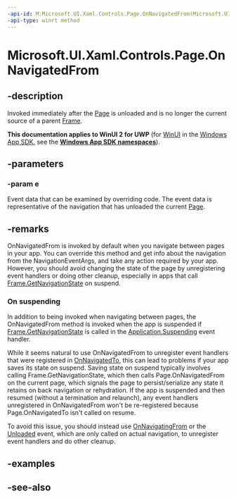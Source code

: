 ```yaml
---
-api-id: M:Microsoft.UI.Xaml.Controls.Page.OnNavigatedFrom(Microsoft.UI.Xaml.Navigation.NavigationEventArgs)
-api-type: winrt method
---
```


<!-- Method syntax
virtual protected void OnNavigatedFrom(Windows.UI.Xaml.Navigation.NavigationEventArgs e)
-->

# Microsoft.UI.Xaml.Controls.Page.OnNavigatedFrom

## -description
Invoked immediately after the [Page](page.md) is unloaded and is no longer the current source of a parent [Frame](frame.md).

**This documentation applies to WinUI 2 for UWP** (for [WinUI](/windows/apps/winui/winui3/) in the [Windows App SDK](/windows/apps/windows-app-sdk/), see the **[Windows App SDK namespaces](/windows/windows-app-sdk/api/winrt/)**).

## -parameters
### -param e
Event data that can be examined by overriding code. The event data is representative of the navigation that has unloaded the current [Page](page.md).

## -remarks

OnNavigatedFrom is invoked by default when you navigate between pages in your app. You can override this method and get info about the navigation from the NavigationEventArgs, and take any action required by your app. However, you should avoid changing the state of the page by unregistering event handlers or doing other cleanup, especially in apps that call [Frame.GetNavigationState](frame_getnavigationstate_1352043812.md) on suspend.

### On suspending

In addition to being invoked when navigating between pages, the OnNavigatedFrom method is invoked when the app is suspended if [Frame.GetNavigationState](frame_getnavigationstate_1352043812.md) is called in the [Application.Suspending](../microsoft.ui.xaml/application_suspending.md) event handler.

While it seems natural to use OnNavigatedFrom to unregister event handlers that were registered in [OnNavigatedTo](page_onnavigatedto_1316593960.md), this can lead to problems if your app saves its state on suspend. Saving state on suspend typically involves calling Frame.GetNavigationState, which then calls Page.OnNavigatedFrom on the current page, which signals the page to persist/serialize any state it retains on back navigation or rehydration. If the app is suspended and then resumed (without a termination and relaunch), any event handlers unregistered in OnNavigatedFrom won't be re-registered because Page.OnNavigatedTo isn't called on resume.

To avoid this issue, you should instead use [OnNavigatingFrom](page_onnavigatingfrom_1820075439.md) or the [Unloaded](../microsoft.ui.xaml/frameworkelement_unloaded.md) event, which are only called on actual navigation, to unregister event handlers and do other cleanup.

## -examples

## -see-also
